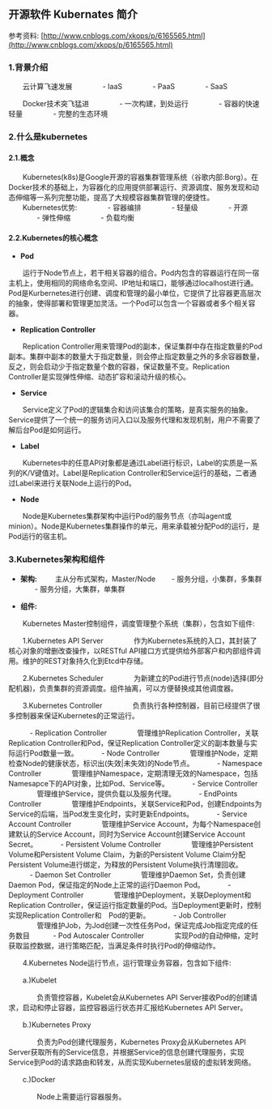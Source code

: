 ## 开源软件 Kubernates 简介

参考资料: [http://www.cnblogs.com/xkops/p/6165565.html](http://www.cnblogs.com/xkops/p/6165565.html)

### 1.背景介绍

　　云计算飞速发展
　　　　- IaaS
　　　　- PaaS
　　　　- SaaS

　　Docker技术突飞猛进
　　　　- 一次构建，到处运行
　　　　- 容器的快速轻量
　　　　- 完整的生态环境

### 2.什么是kubernetes

#### 2.1.概念

　　Kubernetes(k8s)是Google开源的容器集群管理系统（谷歌内部:Borg）。在Docker技术的基础上，为容器化的应用提供部署运行、资源调度、服务发现和动态伸缩等一系列完整功能，提高了大规模容器集群管理的便捷性。
　　Kubernetes优势:
　　　　- 容器编排
　　　　- 轻量级
　　　　- 开源
　　　　- 弹性伸缩
　　　　- 负载均衡

#### 2.2.Kubernetes的核心概念

* **Pod**

　　运行于Node节点上，若干相关容器的组合。Pod内包含的容器运行在同一宿主机上，使用相同的网络命名空间、IP地址和端口，能够通过localhost进行通。Pod是Kurbernetes进行创建、调度和管理的最小单位，它提供了比容器更高层次的抽象，使得部署和管理更加灵活。一个Pod可以包含一个容器或者多个相关容器。

* **Replication Controller**

　　Replication Controller用来管理Pod的副本，保证集群中存在指定数量的Pod副本。集群中副本的数量大于指定数量，则会停止指定数量之外的多余容器数量，反之，则会启动少于指定数量个数的容器，保证数量不变。Replication Controller是实现弹性伸缩、动态扩容和滚动升级的核心。

* **Service**

　　Service定义了Pod的逻辑集合和访问该集合的策略，是真实服务的抽象。Service提供了一个统一的服务访问入口以及服务代理和发现机制，用户不需要了解后台Pod是如何运行。

* **Label**

　　Kubernetes中的任意API对象都是通过Label进行标识，Label的实质是一系列的K/V键值对。Label是Replication Controller和Service运行的基础，二者通过Label来进行关联Node上运行的Pod。

* **Node**

　　Node是Kubernetes集群架构中运行Pod的服务节点（亦叫agent或minion）。Node是Kubernetes集群操作的单元，用来承载被分配Pod的运行，是Pod运行的宿主机。

### 3.Kubernetes架构和组件

* **架构:**
　　
主从分布式架构，Master/Node
　　- 服务分组，小集群，多集群
　　- 服务分组，大集群，单集群

* **组件:**

　　Kubernetes Master控制组件，调度管理整个系统（集群），包含如下组件:

　　1.Kubernetes API Server
　　　　作为Kubernetes系统的入口，其封装了核心对象的增删改查操作，以RESTful API接口方式提供给外部客户和内部组件调用。维护的REST对象持久化到Etcd中存储。

　　2.Kubernetes Scheduler
　　　　为新建立的Pod进行节点(node)选择(即分配机器)，负责集群的资源调度。组件抽离，可以方便替换成其他调度器。

　　3.Kubernetes Controller
　　　　负责执行各种控制器，目前已经提供了很多控制器来保证Kubernetes的正常运行。

　　　- Replication Controller
　　　　管理维护Replication Controller，关联Replication Controller和Pod，保证Replication Controller定义的副本数量与实际运行Pod数量一致。
　　　- Node Controller
　　　　管理维护Node，定期检查Node的健康状态，标识出(失效|未失效)的Node节点。
　　　- Namespace Controller
　　　　管理维护Namespace，定期清理无效的Namespace，包括Namesapce下的API对象，比如Pod、Service等。
　　　- Service Controller
　　　　管理维护Service，提供负载以及服务代理。
　　　- EndPoints Controller
　　　　管理维护Endpoints，关联Service和Pod，创建Endpoints为Service的后端，当Pod发生变化时，实时更新Endpoints。
　　　- Service Account Controller
　　　　管理维护Service Account，为每个Namespace创建默认的Service Account，同时为Service Account创建Service Account Secret。
　　　- Persistent Volume Controller
　　　　管理维护Persistent Volume和Persistent Volume Claim，为新的Persistent Volume Claim分配Persistent Volume进行绑定，为释放的Persistent Volume执行清理回收。
　　　- Daemon Set Controller
　　　　管理维护Daemon Set，负责创建Daemon Pod，保证指定的Node上正常的运行Daemon Pod。
　　　- Deployment Controller
　　　　管理维护Deployment，关联Deployment和Replication Controller，保证运行指定数量的Pod。当Deployment更新时，控制实现Replication Controller和　Pod的更新。
　　　- Job Controller
　　　　管理维护Job，为Jod创建一次性任务Pod，保证完成Job指定完成的任务数目
　　　- Pod Autoscaler Controller
　　　　实现Pod的自动伸缩，定时获取监控数据，进行策略匹配，当满足条件时执行Pod的伸缩动作。

　　4.Kubernetes Node运行节点，运行管理业务容器，包含如下组件:

　　a.)Kubelet

　　　　负责管控容器，Kubelet会从Kubernetes API Server接收Pod的创建请求，启动和停止容器，监控容器运行状态并汇报给Kubernetes API Server。

　　b.)Kubernetes Proxy

　　　　负责为Pod创建代理服务，Kubernetes Proxy会从Kubernetes API Server获取所有的Service信息，并根据Service的信息创建代理服务，实现Service到Pod的请求路由和转发，从而实现Kubernetes层级的虚拟转发网络。

　　c.)Docker

　　　　Node上需要运行容器服务。
